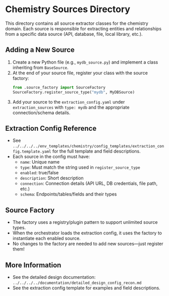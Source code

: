 # Chemistry Sources Directory

This directory contains all source extractor classes for the chemistry domain. Each source is responsible for extracting entities and relationships from a specific data source (API, database, file, local library, etc.).

## Adding a New Source
1. Create a new Python file (e.g., `mydb_source.py`) and implement a class inheriting from `BaseSource`.
2. At the end of your source file, register your class with the source factory:
   ```python
   from .source_factory import SourceFactory
   SourceFactory.register_source_type("mydb", MyDBSource)
   ```
3. Add your source to the `extraction_config.yaml` under `extraction_sources` with `type: mydb` and the appropriate connection/schema details.

## Extraction Config Reference
- See `../../../../env_templates/chemistry/config_templates/extraction_config.template.yaml` for the full template and field descriptions.
- Each source in the config must have:
  - `name`: Unique name
  - `type`: Must match the string used in `register_source_type`
  - `enabled`: true/false
  - `description`: Short description
  - `connection`: Connection details (API URL, DB credentials, file path, etc.)
  - `schema`: Endpoints/tables/fields and their types

## Source Factory
- The factory uses a registry/plugin pattern to support unlimited source types.
- When the orchestrator loads the extraction config, it uses the factory to instantiate each enabled source.
- No changes to the factory are needed to add new sources—just register them!

## More Information
- See the detailed design documentation: `../../../../documentation/detailed_design_config_recon.md`
- See the extraction config template for examples and field descriptions. 